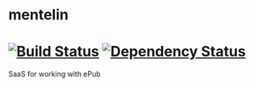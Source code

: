 # mentelin
[![Build Status](https://secure.travis-ci.org/mentelin/mentelin.png?branch=master)](https://travis-ci.org/mentelin/mentelin) [![Dependency Status](https://david-dm.org/mentelin/mentelin.png)](https://david-dm.org/mentelin/mentelin)
========

SaaS for working with ePub
